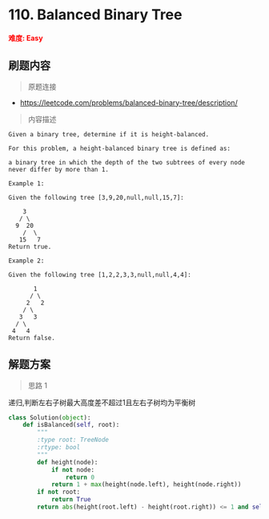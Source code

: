 #  110. Balanced Binary Tree

**<font color=red>难度: Easy</font>**

## 刷题内容

> 原题连接

* https://leetcode.com/problems/balanced-binary-tree/description/

> 内容描述

```
Given a binary tree, determine if it is height-balanced.

For this problem, a height-balanced binary tree is defined as:

a binary tree in which the depth of the two subtrees of every node never differ by more than 1.

Example 1:

Given the following tree [3,9,20,null,null,15,7]:

    3
   / \
  9  20
    /  \
   15   7
Return true.

Example 2:

Given the following tree [1,2,2,3,3,null,null,4,4]:

       1
      / \
     2   2
    / \
   3   3
  / \
 4   4
Return false.
```

## 解题方案

> 思路 1

递归,判断左右子树最大高度差不超过1且左右子树均为平衡树

```python
class Solution(object):
    def isBalanced(self, root):
        """
        :type root: TreeNode
        :rtype: bool
        """
        def height(node):
            if not node:
                return 0
            return 1 + max(height(node.left), height(node.right))
        if not root:
            return True
        return abs(height(root.left) - height(root.right)) <= 1 and self.isBalanced(root.left) and self.isBalanced(root.right)
```




